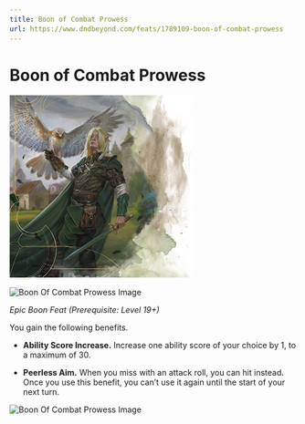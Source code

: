 ```yaml
---
title: Boon of Combat Prowess
url: https://www.dndbeyond.com/feats/1789109-boon-of-combat-prowess
---
```


# Boon of Combat Prowess

![Boon of Combat Prowess](boon-of-combat-prowess.png)

![Boon Of Combat Prowess Image](https://www.dndbeyond.com/attachments/0/61/feats.png)

*Epic Boon Feat (Prerequisite: Level 19+)*

You gain the following benefits.

* **Ability Score Increase.** Increase one ability score of your choice by 1, to a maximum of 30.

* **Peerless Aim.** When you miss with an attack roll, you can hit instead. Once you use this benefit, you can’t use it again until the start of your next turn.

![Boon Of Combat Prowess Image](https://www.dndbeyond.com/attachments/0/61/feats.png)